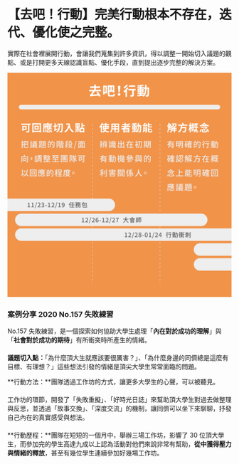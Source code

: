 # 【去吧！行動】完美行動根本不存在，迭代、優化使之完整。

實際在社會裡展開行動，會讓我們蒐集到許多資訊，得以調整一開始切入議題的觀點、或是打開更多天線認識盲點、優化手段，直到提出逐步完整的解決方案。

![&#x300C;&#x53BB;&#x5427;&#xFF01;&#x884C;&#x52D5;&#x300D;&#x968E;&#x6BB5;&#xFF0C;&#x91CD;&#x9EDE;&#x5728;&#x6982;&#x5FF5;&#x9A57;&#x8B49;](../../../.gitbook/assets/163193105_1422785721390536_3766345717655242957_n.jpeg)

### 案例分享 2020 No.157 失敗練習 

No.157 失敗練習，是一個探索如何協助大學生處理「**內在對於成功的理解**」與「**社會對於成功的期待**」有所衝突時所產生的情緒。  
　　  
**議題切入點：**「為什麼頂大生就應該要很厲害？」、「為什麼身邊的同儕總是這麼有目標、有理想？」這些想法引發的情緒是頂尖大學生常常面臨的問題。  
  
**行動方法：**團隊透過工作坊的方式，讓更多大學生的心聲，可以被聽見。  
　　  
工作坊的環節，開發了「失敗重擬」、「好時光日誌」來幫助頂大學生對過去做整理與反思，並透過「故事交換」、「深度交流」的機制，讓同儕可以坐下來聊聊，抒發自己內在的真實感受與想法。  
　　  
**行動歷程：**團隊在短短的一個月中，舉辦三場工作坊，影響了 30 位頂大學生，而參加完的學生高達九成以上認為活動對他們來說非常有幫助，**從中獲得壓力與情緒的釋放**，甚至有幾位學生連續參加好幾場工作坊。

